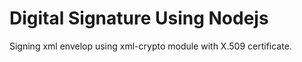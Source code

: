 # Digital Signature Using Nodejs
Signing xml envelop using xml-crypto module with X.509 certificate.

